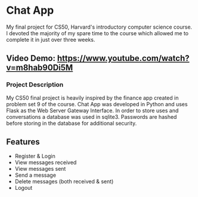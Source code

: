 # Chat App

My final project for CS50, Harvard's introductory computer science course. I devoted the majority of my spare time to the course which allowed me to complete it in just over three weeks.

## Video Demo: https://www.youtube.com/watch?v=m8hab90Di5M

### Project Description
My CS50 final project is heavily inspired by the finance app created in problem set 9 of the course. Chat App was developed in Python and uses Flask as the Web Server Gateway Interface. In order to store uses and conversations a database was used in sqlite3. Passwords are hashed before storing in the database for additional security.

## Features
- Register & Login
- View messages received
- View messages sent
- Send a message
- Delete messages (both received & sent)
- Logout
